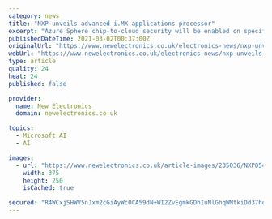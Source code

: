 ```yaml
---
category: news
title: "NXP unveils advanced i.MX applications processor"
excerpt: "Azure Sphere chip-to-cloud security will be enabled on specific ... The i.MX 9 series integrates hardware neural processing units across the entire series for acceleration of machine learning applications. It also marks NXP’s first implementation of ..."
publishedDateTime: 2021-03-02T00:37:00Z
originalUrl: "https://www.newelectronics.co.uk/electronics-news/nxp-unveils-advanced-i-mx-applications-processor/235036/"
webUrl: "https://www.newelectronics.co.uk/electronics-news/nxp-unveils-advanced-i-mx-applications-processor/235036/"
type: article
quality: 24
heat: 24
published: false

provider:
  name: New Electronics
  domain: newelectronics.co.uk

topics:
  - Microsoft AI
  - AI

images:
  - url: "https://www.newelectronics.co.uk/article-images/235036/NXP054(Figure1)NXPEdgeLockSecureEnclave.jpg?width=375&height=250&scale=canvas"
    width: 375
    height: 250
    isCached: true

secured: "R4WCxjSHWV5nJxm2cGiAyWc0CA59dN+WI2ZvEgmkGDhIuNlGhqWMtkiDd37hdZpBpZbixstqQYeVJM2XTmQa3xgazCRKHFKxUxFgxxow0I4HuGK4nP/PRc1Y8XBMDsF/SzD9qxZBBkXDap5/DTfcV4H3AnznygS4OsYeBmmFVVni0eRG36BjZrwXNyfbdrQVQfz7ttsWQtwTWQhxqSIF6wGtLvsgeq660SAba2GVYdSwmUDNqAUIykT8HrGlpJ6G9hD3YXafK0nRfg9Prj38BGOeHvxmD/m3V9nWGGQ/7fLnkmmUTFSDerudDGX1seObnDdPpcRBlO+yk+MYz8ASFsM5MCFSHrcTuSANsISZMes=;OMEeAnF6kFaVjcZ0XkcZXg=="
---
```


